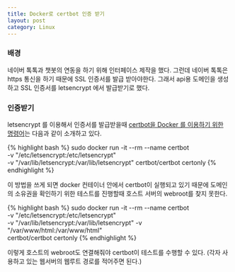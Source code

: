 ```yaml
---
title: Docker로 certbot 인증 받기
layout: post
category: Linux
---
```

### 배경
네이버 톡톡과 챗봇의 연동을 하기 위해 인터페이스 제작을 했다. 그런데 네이버 톡톡은 https 통신을 하기 때문에 SSL 인증서를 발급 받아야한다. 그래서 api용 도메인을 생성하고 SSL 인증서를 letsencrypt 에서 발급받기로 했다.


### 인증받기
letsencrypt 를 이용해서 인증서를 발급받을때 [certbot을 Docker 를 이용하기 위한 명령어](https://certbot.eff.org/docs/install.html#docker-user)는 다음과 같이 소개하고 있다.

{% highlight bash %}
sudo docker run -it --rm --name certbot             
-v "/etc/letsencrypt:/etc/letsencrypt"             
-v "/var/lib/letsencrypt:/var/lib/letsencrypt"
certbot/certbot certonly
{% endhighlight %}

이 방법을 쓰게 되면 docker 컨테이너 안에서 certbot이 실행되고 있기 때문에 도메인의 소유권을 확인하기 위한 테스트를 진행할때 호스트 서버의 webroot를 찾지 못한다.

{% highlight bash %}
sudo docker run -it --rm --name certbot             
-v "/etc/letsencrypt:/etc/letsencrypt"             
-v "/var/lib/letsencrypt:/var/lib/letsencrypt"
-v "/var/www/html:/var/www/html"             
certbot/certbot certonly
{% endhighlight %}

이렇게 호스트의 webroot도 연결해줘야 certbot이 테스트를 수행할 수 있다. (각자 사용하고 있는 웹서버의 웹루트 경로를 적어주면 된다.)

